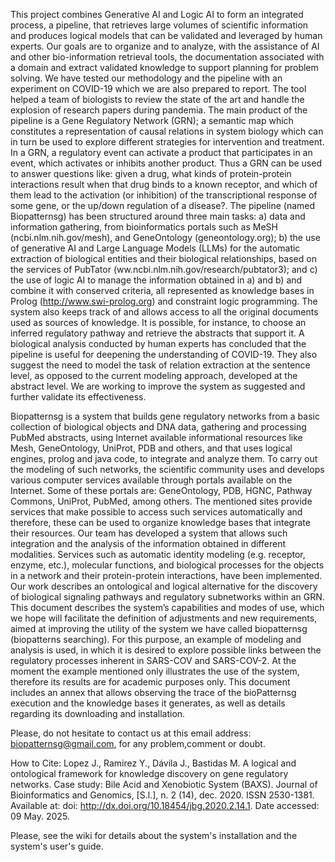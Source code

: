 This project combines Generative AI and  Logic AI to form an integrated process, a pipeline, that retrieves large volumes of scientific information and produces logical models that can be validated and leveraged by human experts. Our goals are to organize and to analyze, with the assistance of AI and other bio-information retrieval tools, the documentation associated with a domain and extract validated knowledge to support planning for problem solving. We have tested our methodology and the pipeline with an experiment on COVID-19 which we are also prepared to report. The tool helped a team of biologists  to review the state of the art and handle the explosion of research papers during pandemia. The main product of the pipeline is a Gene Regulatory Network (GRN); a semantic map which constitutes a representation of causal relations in system biology which can in turn be used to explore different strategies for intervention and treatment. In a GRN, a regulatory event can activate a product that participates in an event, which activates or inhibits another product. Thus a GRN can be used to answer questions like: given a drug, what kinds of protein-protein interactions result when that drug binds to a known receptor, and which of them lead to the activation (or inhibition) of the transcriptional response of some gene, or the up/down regulation of a disease?. The pipeline (named Biopatternsg) has been structured around three main tasks: a) data and information gathering, from bioinformatics portals such as MeSH (ncbi.nlm.nih.gov/mesh), and GeneOntology (geneontology.org); b) the use of generative AI and Large Language Models (LLMs) for the automatic extraction of biological entities and their biological relationships, based on the services of PubTator (ww.ncbi.nlm.nih.gov/research/pubtator3); and c) the use of logic AI to manage the information obtained in a) and b) and combine it with conserved criteria, all represented as knowledge bases in Prolog (http://www.swi-prolog.org) and constraint logic programming. The system also keeps track of and allows access to all the original documents used as sources of knowledge. It is possible, for instance, to choose an inferred regulatory pathway and retrieve the abstracts that support it. A biological analysis conducted by human experts has concluded that the pipeline is useful for deepening the understanding of COVID-19. They also suggest the need to model the task of relation extraction at the sentence level, as opposed to the current modeling approach, developed at the abstract level. We are working to improve the system as suggested and further validate its effectiveness.

Biopatternsg is a system that builds gene regulatory networks from a basic collection of biological objects and DNA data, gathering and processing PubMed abstracts, using Internet available informational resources like Mesh, GeneOntology, UniProt, PDB and others, and that uses logical engines, prolog and java code, to integrate and analyze them. To carry out the modeling of such networks, the scientific community uses and develops various computer services available through portals available on the Internet. Some of these portals are: GeneOntology, PDB, HGNC, Pathway Commons, UniProt, PubMed, among others. The mentioned sites provide services that make possible to access such services automatically and therefore, these can be used to organize knowledge bases that integrate their resources. Our team has developed a system that allows such integration and the analysis of the information obtained in different modalities. Services such as automatic identity modeling (e.g. receptor, enzyme, etc.), molecular functions, and biological processes for the objects in a network and their protein-protein interactions, have been implemented. Our work describes an ontological and logical alternative for the discovery of biological signaling pathways and regulatory subnetworks within an GRN. This document describes the system’s capabilities and modes of use, which we hope will facilitate the definition of adjustments and new requirements, aimed at improving the utility of the system we have called biopatternsg (biopatterns searching). For this purpose, an example of modeling and analysis is used, in which it is desired to explore possible links between the regulatory processes inherent in SARS-COV and SARS-COV-2. At the moment the example mentioned only illustrates the use of the system, therefore its results are for academic purposes only. This document includes an annex that allows observing the trace of the bioPatternsg execution and the knowledge bases it generates, as well as details regarding its downloading and installation.

Please, do not hesitate to contact us at this email address: biopatternsg@gmail.com, for any problem,comment or doubt.

How to Cite: Lopez J., Ramirez Y., Dávila J., Bastidas M. A logical and ontological framework for knowledge discovery on gene regulatory networks. Case study: Bile Acid and Xenobiotic System (BAXS). Journal of Bioinformatics and Genomics, [S.l.], n. 2 (14), dec. 2020. ISSN 2530-1381. Available at: doi: http://dx.doi.org/10.18454/jbg.2020.2.14.1. Date accessed: 09 May. 2025.

Please, see the wiki for details about the system's installation and the system's user's guide.
